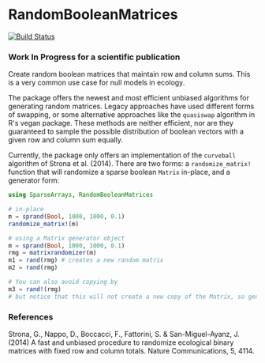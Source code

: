 # RandomBooleanMatrices

[![Build Status](https://travis-ci.org/EcoJulia/RandomBooleanMatrices.jl.svg?branch=master)](https://travis-ci.org/EcoJulia/RandomBooleanMatrices.jl)

### Work In Progress for a scientific publication

Create random boolean matrices that maintain row and column sums. This is a very
common use case for null models in ecology.

The package offers the newest and most efficient unbiased algorithms for generating
random matrices. Legacy approaches have used different forms of swapping, or some
alternative approaches like the `quasiswap` algorithm in R's vegan package. These
methods are neither efficient, nor are they guaranteed to sample the possible
distribution of boolean vectors with a given row and column sum equally.

Currently, the package only offers an implementation of the `curveball` algorithm
of Strona et al. (2014). There are two forms: a `randomize_matrix!` function
that will randomize a sparse boolean `Matrix` in-place, and a generator form:

```julia
using SparseArrays, RandomBooleanMatrices

# in-place
m = sprand(Bool, 1000, 1000, 0.1)
randomize_matrix!(m)

# using a Matrix generator object
m = sprand(Bool, 1000, 1000, 0.1)
rmg = matrixrandomizer(m)
m1 = rand(rmg) # creates a new random matrix
m2 = rand(rmg)

# You can also avoid copying by
m3 = rand!(rmg)
# but notice that this will not create a new copy of the Matrix, so generating multiple matrices at once with this is impossible
```

### References
Strona, G., Nappo, D., Boccacci, F., Fattorini, S. & San-Miguel-Ayanz, J. (2014)
A fast and unbiased procedure to randomize ecological binary matrices with fixed row and column totals.
Nature Communications, 5, 4114.
